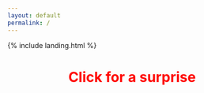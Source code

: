 ```yaml
---
layout: default
permalink: /
---
```


<link rel="shortcut icon" type="images/x-icon" href="{{ "/images/favicon.ico" | prepend: site.baseurl }}" >

{% include landing.html %}

<style>
@keyframes rainbow {
  0% { color: red; }
  20% { color: orange; }
  40% { color: yellow; }
  60% { color: green; }
  80% { color: blue; }
  100% { color: violet; }
}

.page-title {
  animation: rainbow 5s infinite; /* Change 5s to adjust speed */
  text-align: center; /* Center the text */
  cursor: pointer; /* Change cursor on hover */
}

.scroll-text {
  text-align: center
  overflow: hidden;
  white-space: nowrap;
}

.scroll-text .rainbow-text {
  display: inline-block;
  animation: scroll 10s linear infinite; /* Change 10s to adjust speed */
}

@keyframes scroll {
  0% { transform: translateX(100%); }
  100% { transform: translateX(-100%); }
}
</style>

<audio id="ping" src="/sounds/3.mp3"></audio>

<h1 class="page-title">Click for a surprise</h1>

<div class="scroll-text">
  <span class="rainbow-text">BREAKING NEWS: FRAUD IS A FRAUD | BREAKING NEWS: FRAUD IS A FRAUD | BREAKING NEWS: FRAUD IS A FRAUD</span>
</div>

<script>
 document.querySelector('.page-title').addEventListener('click', function() {
    var audio = document.getElementById("ping");
    audio.play();
  });

document.addEventListener("DOMContentLoaded", function() {
    var attribution = document.getElementById("attribution");
    if (attribution) {
        attribution.style.display = "none";
    }
});    
</script>
